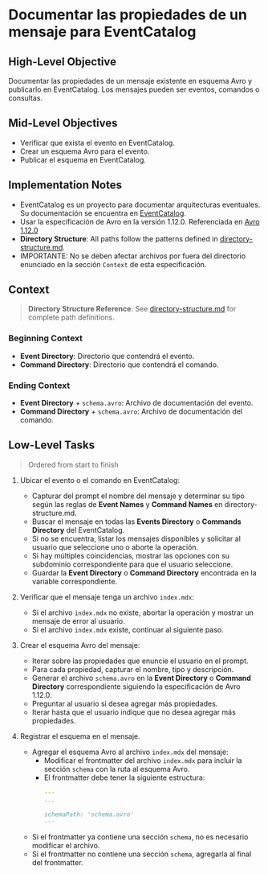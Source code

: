 # Documentar las propiedades de un mensaje para EventCatalog

## High-Level Objective

Documentar las propiedades de un mensaje existente en esquema Avro y publicarlo en EventCatalog. Los mensajes pueden ser eventos, comandos o consultas.

## Mid-Level Objectives

- Verificar que exista el evento en EventCatalog.
- Crear un esquema Avro para el evento.
- Publicar el esquema en EventCatalog.

## Implementation Notes

- EventCatalog es un proyecto para documentar arquitecturas eventuales. Su documentación se encuentra en [EventCatalog](https://eventcatalog.dev).
- Usar la especificación de Avro en la versión 1.12.0. Referenciada en [Avro 1.12.0](https://avro.apache.org/docs/1.12.0/specification/)
- **Directory Structure**: All paths follow the patterns defined in [directory-structure.md](./directory-structure.md).
- IMPORTANTE: No se deben afectar archivos por fuera del directorio enunciado en la sección `Context` de esta especificación.

## Context

> **Directory Structure Reference**: See [directory-structure.md](./directory-structure.md) for complete path definitions.

### Beginning Context

- **Event Directory**: Directorio que contendrá el evento.
- **Command Directory**: Directorio que contendrá el comando.

### Ending Context

- **Event Directory** + `schema.avro`: Archivo de documentación del evento.
- **Command Directory** + `schema.avro`: Archivo de documentación del comando.

## Low-Level Tasks
> Ordered from start to finish

1. Ubicar el evento o el comando en EventCatalog:
   - Capturar del prompt el nombre del mensaje y determinar su tipo según las reglas de **Event Names** y **Command Names** en directory-structure.md.
   - Buscar el mensaje en todas las **Events Directory** o **Commands Directory** del EventCatalog.
   - Si no se encuentra, listar los mensajes disponibles y solicitar al usuario que seleccione uno o aborte la operación.
   - Si hay múltiples coincidencias, mostrar las opciones con su subdominio correspondiente para que el usuario seleccione.
   - Guardar la **Event Directory** o **Command Directory** encontrada en la variable correspondiente.

2. Verificar que el mensaje tenga un archivo `index.mdx`:
   - Si el archivo `index.mdx` no existe, abortar la operación y mostrar un mensaje de error al usuario.
   - Si el archivo `index.mdx` existe, continuar al siguiente paso.

3. Crear el esquema Avro del mensaje:
   - Iterar sobre las propiedades que enuncie el usuario en el prompt.
   - Para cada propiedad, capturar el nombre, tipo y descripción.
   - Generar el archivo `schema.avro` en la **Event Directory** o **Command Directory** correspondiente siguiendo la especificación de Avro 1.12.0.
   - Preguntar al usuario si desea agregar más propiedades.
   - Iterar hasta que el usuario indique que no desea agregar más propiedades.
  
4. Registrar el esquema en el mensaje.
   - Agregar el esquema Avro al archivo `index.mdx` del mensaje:
     - Modificar el frontmatter del archivo `index.mdx` para incluir la sección `schema` con la ruta al esquema Avro.
     - El frontmatter debe tener la siguiente estructura:
        ```yaml
        ---
        ...

        schemaPath: 'schema.avro'
        ---
        ```
    - Si el frontmatter ya contiene una sección `schema`, no es necesario modificar el archivo.
    - Si el frontmatter no contiene una sección `schema`, agregarla al final del frontmatter.
   
   
